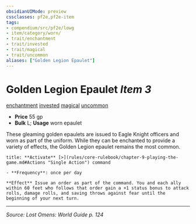 ```yaml
---
obsidianUIMode: preview
cssclasses: pf2e,pf2e-item
tags:
- compendium/src/pf2e/lowg
- item/category/worn/
- trait/enchantment
- trait/invested
- trait/magical
- trait/uncommon
aliases: ["Golden Legion Epaulet"]
---
```

# Golden Legion Epaulet *Item 3*  
[enchantment](rules/traits/enchantment.md "Enchantment School Trait")  [invested](rules/traits/invested.md "Invested Item Trait")  [magical](rules/traits/magical.md "Magical Item Trait")  [uncommon](rules/traits/uncommon.md "Uncommon Rarity Trait")  

- **Price** 55 gp
- **Bulk** L; **Usage** worn epaulet

These gleaming golden epaulets are issued to Eagle Knight officers and worn as part of the uniform. While they can be enchanted to provide a variety of effects, the Golden Legion epaulet remains the most common.

```ad-embed-ability
title: **Activate** [>](rules/core-rulebook/chapter-9-playing-the-game.md#Actions "Single Action") command

- **Frequency**: once per day

**Effect** Issue an order as part of the command. You and each ally within 60 feet who follows that order gain a +1 status bonus to attack rolls, damage rolls, and saving throws against fear until the beginning of your next turn.
```


---
*Source: Lost Omens: World Guide p. 124*